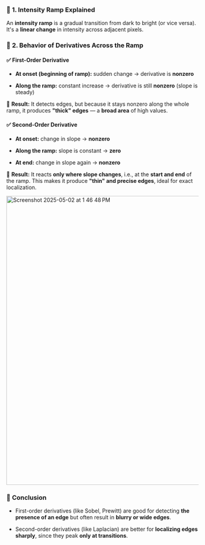 ### 🔷 **1\. Intensity Ramp Explained**

An **intensity ramp** is a gradual transition from dark to bright (or vice versa). It's a **linear change** in intensity across adjacent pixels.



### 🔷 **2\. Behavior of Derivatives Across the Ramp**

#### ✅ **First-Order Derivative**

*   **At onset (beginning of ramp):** sudden change → derivative is **nonzero**
    
*   **Along the ramp:** constant increase → derivative is still **nonzero** (slope is steady)
    

📌 **Result:** It detects edges, but because it stays nonzero along the whole ramp, it produces **"thick" edges** — a **broad area** of high values.

#### ✅ **Second-Order Derivative**

*   **At onset:** change in slope → **nonzero**
    
*   **Along the ramp:** slope is constant → **zero**
    
*   **At end:** change in slope again → **nonzero**
    

📌 **Result:** It reacts **only where slope changes**, i.e., at the **start and end** of the ramp. This makes it produce **"thin" and precise edges**, ideal for exact localization.

<img width="756" alt="Screenshot 2025-05-02 at 1 46 48 PM" src="https://github.com/user-attachments/assets/9ad4e7fd-3b3d-4652-abfe-22b53f4fc996" />



### 🔷 **Conclusion**

*   First-order derivatives (like Sobel, Prewitt) are good for detecting **the presence of an edge** but often result in **blurry or wide edges**.
    
*   Second-order derivatives (like Laplacian) are better for **localizing edges sharply**, since they peak **only at transitions**.
